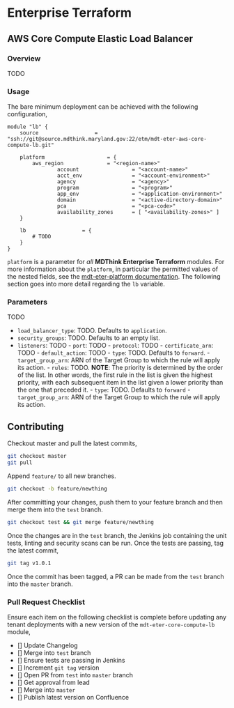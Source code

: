 # Enterprise Terraform 
## AWS Core Compute Elastic Load Balancer
### Overview

TODO

### Usage

The bare minimum deployment can be achieved with the following configuration,

```
module "lb" {
	source          		= "ssh://git@source.mdthink.maryland.gov:22/etm/mdt-eter-aws-core-compute-lb.git"
	
	platform	                = {
		aws_region              = "<region-name>"
                account                 = "<account-name>"
                acct_env                = "<account-environment>"
                agency                  = "<agency>"
                program                 = "<program>"
                app_env                 = "<application-environment>"
                domain                  = "<active-directory-domain>"
                pca                     = "<pca-code>"
                availability_zones      = [ "<availability-zones>" ]
	}

	lb			        = {
        # TODO
	}
}
```

`platform` is a parameter for *all* **MDThink Enterprise Terraform** modules. For more information about the `platform`, in particular the permitted values of the nested fields, see the [mdt-eter-platform documentation](https://source.mdthink.maryland.gov/projects/etm/repos/mdt-eter-platform/browse). The following section goes into more detail regarding the `lb` variable.

### Parameters

TODO

- `load_balancer_type`: TODO. Defaults to `application`.
- `security_groups`: TODO. Defaults to an empty list.
- `listeners`: TODO
        - `port`: TODO
        - `protocol`: TODO
        - `certificate_arn`: TODO
        - `default_action`: TODO
                - `type`: TODO. Defaults to `forward`.
                - `target_group_arn`: ARN of the Target Group to which the rule will apply its action.
        - `rules`: TODO. **NOTE**: The priority is determined by the order of the list. In other words, the first rule in the list is given the highest priority, with each subsequent item in the list given a lower priority than the one that preceded it. 
                - `type`: TODO. Defaults to `forward`
                - `target_group_arn`: ARN of the Target Group to which the rule will apply its action.
                
## Contributing

Checkout master and pull the latest commits,

```bash
git checkout master
git pull
```

Append ``feature/`` to all new branches.

```bash
git checkout -b feature/newthing
```

After committing your changes, push them to your feature branch and then merge them into the `test` branch. 

```bash
git checkout test && git merge feature/newthing
```

Once the changes are in the `test` branch, the Jenkins job containing the unit tests, linting and security scans can be run. Once the tests are passing, tag the latest commit,

```bash
git tag v1.0.1
```

Once the commit has been tagged, a PR can be made from the `test` branch into the `master` branch.

### Pull Request Checklist

Ensure each item on the following checklist is complete before updating any tenant deployments with a new version of the ``mdt-eter-core-compute-lb`` module,

- [] Update Changelog
- [] Merge into `test` branch
- [] Ensure tests are passing in Jenkins
- [] Increment `git tag` version
- [] Open PR from `test` into `master` branch
- [] Get approval from lead
- [] Merge into `master`
- [] Publish latest version on Confluence